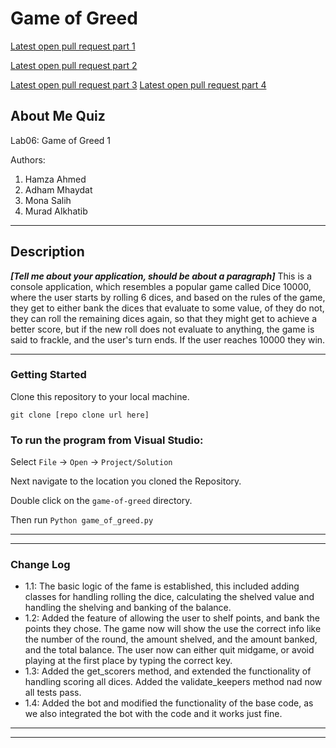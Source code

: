 # Game of Greed

[Latest open pull request part 1](https://github.com/adhammhaydat/game-of-greed/pull/1)

[Latest open pull request part 2](https://github.com/adhammhaydat/game-of-greed/pull/2)

[Latest open pull request part 3](https://github.com/adhammhaydat/game-of-greed/pull/4)
[Latest open pull request part 4](https://github.com/adhammhaydat/game-of-greed/pull/5)

## About Me Quiz

Lab06: Game of Greed 1

Authors:

1. Hamza Ahmed
2. Adham Mhaydat
3. Mona Salih
4. Murad Alkhatib

---

## Description

**_[Tell me about your application, should be about a paragraph]_**
This is a console application, which resembles a popular game called Dice 10000, where the user starts by rolling 6 dices, and based on the rules of the game, they get to either bank the dices that evaluate to some value, of they do not, they can roll the remaining dices again, so that they might get to achieve a better score, but if the new roll does not evaluate to anything, the game is said to frackle, and the user's turn ends. If the user reaches 10000 they win.

---

### Getting Started

Clone this repository to your local machine.

```shell
git clone [repo clone url here]
```

### To run the program from Visual Studio:

Select `File` -> `Open` -> `Project/Solution`

Next navigate to the location you cloned the Repository.

Double click on the `game-of-greed` directory.

Then run `Python game_of_greed.py`

---

<!-- ### Visuals
***[Add screenshots of your application in action]***

#### Application Start
![Image 1](https://via.placeholder.com/750x500)
#### Using the Application
![Image 1](https://via.placeholder.com/750x500)
#### Application End
![Image 1](https://via.placeholder.com/750x500) -->

---

### Change Log

- 1.1: The basic logic of the fame is established, this included adding classes for handling rolling the dice, calculating the shelved value and handling the shelving and banking of the balance.
- 1.2: Added the feature of allowing the user to shelf points, and bank the points they chose. The game now will show the use the correct info like the number of the round, the amount shelved, and the amount banked, and the total balance. The user now can either quit midgame, or avoid playing at the first place by typing the correct key.
- 1.3: Added the get_scorers method, and extended the functionality of handling scoring all dices. Added the validate_keepers method nad now all tests pass.
- 1.4: Added the bot and modified the functionality of the base code, as we also integrated the bot with the code and it works just fine.
---

---
